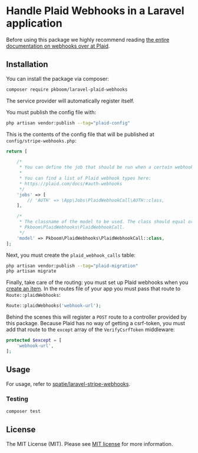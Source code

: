 # Handle Plaid Webhooks in a Laravel application

Before using this package we highly recommend reading [the entire documentation on webhooks over at Plaid](https://plaid.com/docs/#auth-webhooks).

## Installation

You can install the package via composer:

```bash
composer require pkboom/laravel-plaid-webhooks
```

The service provider will automatically register itself.

You must publish the config file with:
```bash
php artisan vendor:publish --tag="plaid-config"
```

This is the contents of the config file that will be published at `config/stripe-webhooks.php`:

```php
return [

    /*
     * You can define the job that should be run when a certain webhook hits your application here.
     *
     * You can find a list of Plaid webhook types here:
     * https://plaid.com/docs/#auth-webhooks
     */
    'jobs' => [
        // 'AUTH' => \App\Jobs\PlaidWebhookCall\AUTH::class,
    ],

    /*
     * The classname of the model to be used. The class should equal or extend
     * Pkboom\PlaidWebhooks\PlaidWebhookCall.
     */
    'model' => Pkboom\PlaidWebhooks\PlaidWebhookCall::class,
];

```

Next, you must create the `plaid_webhook_calls` table:
```bash
php artisan vendor:publish --tag="plaid-migration"
php artisan migrate
```

Finally, take care of the routing: you must set up Plaid webhooks when you [create an item](https://plaid.com/docs/#creating-items-with-plaid-link). In the routes file of your app you must pass that route to `Route::plaidWebhooks`:

```php
Route::plaidWebhooks('webhook-url');
```

Behind the scenes this will register a `POST` route to a controller provided by this package. Because Plaid has no way of getting a csrf-token, you must add that route to the `except` array of the `VerifyCsrfToken` middleware:

```php
protected $except = [
    'webhook-url',
];
```


## Usage
For usage, refer to [spatie/laravel-stripe-webhooks](https://github.com/spatie/laravel-stripe-webhooks).

### Testing

``` bash
composer test
```

## License

The MIT License (MIT). Please see [MIT license](http://opensource.org/licenses/MIT) for more information.